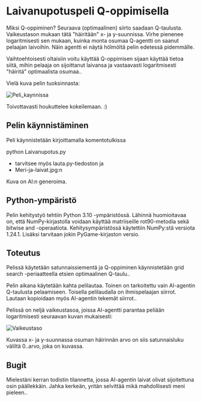# Laivanupotuspeli Q-oppimisella

Miksi Q-oppiminen? Seuraava (optimaalinen) siirto saadaan Q-taulusta. Vaikeustason mukaan tätä "häiritään" x- ja y-suunnissa. Virhe pienenee logaritmisesti sen mukaan, kuinka monta osumaa Q-agentti on saanut pelaajan laivoihin. Näin agentti ei näytä hölmöltä pelin edetessä pidemmälle.

Vaihtoehtoisesti oltaisiin voitu käyttää Q-oppimisen sijaan käyttää tietoa siitä, mihin pelaaja on sijoittanut laivansa ja vastaavasti logaritmisesti "häiritä" optimaalista osumaa..

Vielä kuva pelin tuoksinnasta:

![Peli_kaynnissa](https://github.com/tickBit/Q-Laivanupotus/assets/61118857/1772ef4c-857b-4106-9406-fd709cde23b5)

Toivottavasti houkuttelee kokeilemaan. :)

## Pelin käynnistäminen

Peli käynnistetään kirjoittamalla komentotulkissa

python Laivanupotus.py

- tarvitsee myös lauta.py-tiedoston ja
- Meri-ja-laivat.jpg:n

Kuva on AI:n generoima.

## Python-ympäristö

Pelin kehitystyö tehtiin Python 3.10 -ympäristössä. Lähinnä huomioitavaa on, että NumPy-kirjastolla voidaan käyttää matriiseille rot90-metodia sekä bitwise and -operaatiota. Kehitysympäristössä käytettiin NumPy:stä versiota 1.24.1. Lisäksi tarvitaan jokin PyGame-kirjaston versio.

## Toteutus

Pelissä käytetään satunnaissiementä ja Q-oppiminen käynnistetään grid search -periaatteella etsien optimaalinen Q-taulu..

Pelin aikana käytetään kahta pelilautaa. Toinen on tarkoitettu vain AI-agentin Q-taulusta pelaamiseen. Toisella pelilaudalla on ihmispelaajan siirrot. Lautaan kopioidaan myös AI-agentin tekemät siirrot..

Pelissä on neljä vaikeustasoa, joissa AI-agentti parantaa peliään logaritmisesti seuraavan kuvan mukaisesti:

![Vaikeustaso](https://github.com/tickBit/Q-Laivanupotus/assets/61118857/47735f65-bd25-4e96-a575-943b1f608062)

Kuvassa x- ja y-suunnassa osuman häirinnän arvo on siis satunnaisluku väliltä 0..arvo, joka on kuvassa.

## Bugit

Mielestäni kerran todistin tilannetta, jossa AI-agentin laivat olivat sijoitettuna osin päällekkäin. Jahka kerkeän, yritän selvittää mikä mahdollisesti meni pieleen..
